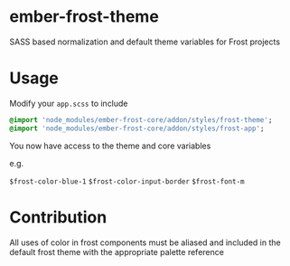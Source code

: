 # ember-frost-theme

SASS based normalization and default theme variables for Frost projects

# Usage

Modify your `app.scss` to include 


```sass
@import 'node_modules/ember-frost-core/addon/styles/frost-theme';
@import 'node_modules/ember-frost-core/addon/styles/frost-app';
```

You now have access to the theme and core variables

e.g.

`$frost-color-blue-1`
`$frost-color-input-border`
`$frost-font-m`

# Contribution

All uses of color in frost components must be aliased and included in the default frost theme with the appropriate palette reference

